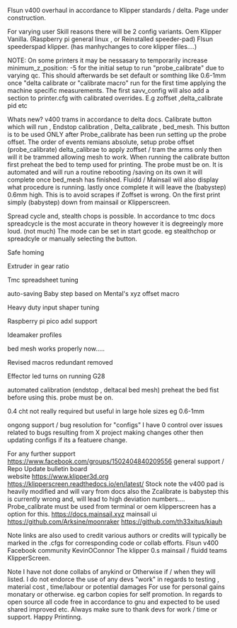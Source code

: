 Flsun v400 overhaul in accordance to Klipper standards / delta. Page under construction.  

For varying user Skill reasons there will be 2 config variants. 
Oem Klipper Vanilla. (Raspberry pi general linux , or Reinstalled speeder-pad) 
Flsun speederspad klipper. (has manhychanges to core klipper files....)   

NOTE: On some printers it may be nessasary to temporarily increase minimum_z_position: -5  for the initial setup to run "probe_calibrate" due to varying qc. 
This should afterwards be set default or somthing like 0.6-1mm once "delta calibrate or "calibrate macro" run for the first time applying the machine specific measurements. The first savv_config will also add a section to printer.cfg with calibrated overrides. E.g zoffset ,delta_calibrate pid etc 

Whats new? 
v400 trams in accordance to delta docs. 
Calibrate button which will run ,  Endstop calibration , Delta_calibrate , bed_mesh.  This button is to be used ONLY after Probe_calibrate has been run setting up the probe offset. The order of events remians absolute, setup probe offset (probe_calibrate) delta_calibrae to apply zoffset / tram the arms only then will it be trammed allowing mesh to work.  When running the calibrate button first preheat the bed to temp used for printing. The probe must be on. It is automated and will run a routine rebooting /saving on its own it will complete once bed_mesh has finished. Fluidd / Mainsail will also display what procedure is running. lastly once complete it will leave the (babystep) 0.6mm high. This is to avoid scrapes if Zoffset is wrong. On the first print simply (babystep) down from mainsail or Klipperscreen.

Spread cycle and, stealth chops is possible. In accordance to tmc docs spreadcycle is the most accurate in theory however it is degreeingly more loud. (not much)
The mode can be set in start gcode. eg stealthchop or spreadcyle or manually selecting the button. 

Safe homing 

Extruder in gear ratio 

Tmc spreadsheet tuning 

auto-saving Baby step based on Mental's xyz offset macro 

Heavy duty input shaper tuning 

Raspberry pi pico adxl support 

Ideamaker profiles  

bed mesh works properly now..... 

Revised macros redundant removed 

Effector led turns on running G28

automated calibration (endstop , deltacal bed mesh) preheat the bed fist before using this. probe must be on. 

0.4 cht not really required but useful in large hole sizes eg 0.6-1mm 

ongong support / bug resolution for "configs" I have 0 control over issues related to bugs resulting from X project making changes
other then updating configs if its a featuere change.  
 
For any further support https://www.facebook.com/groups/1502404840209556 general support / Repo Update bulletin board  
website https://www.klipper3d.org 
https://klipperscreen.readthedocs.io/en/latest/  Stock note the v400 pad is heavily modified and  will vary from docs also the Zcalibrate  is babystep this is currently wrong and, will lead to high deviation numbers.... Probe_calibrate must be used from terminal or oem klipperscreen has a option for this. 
https://docs.mainsail.xyz mainsail ui 
https://github.com/Arksine/moonraker
https://github.com/th33xitus/kiauh

Note links are also used to credit various authors or credits will typically be marked in the .cfgs for corresponding code or collab efforts. 
Flsun v400 
Facebook community 
KevinOConnor The klipper 0.s 
mainsail / fluidd teams 
KlipperScreen. 

Note I have not done collabs of anykind or Otherwise if / when they will listed. I do not endorce the use of any devs "work" in regards to testing , material cost , time/labour or potential damages For use for personal gains monatary or otherwise. eg carbon copies for self promotion. In regards to open source all code free in accordance to gnu and expected to be used shared improved etc. Always make sure to thank devs for work / time or support. Happy Printinng.  
